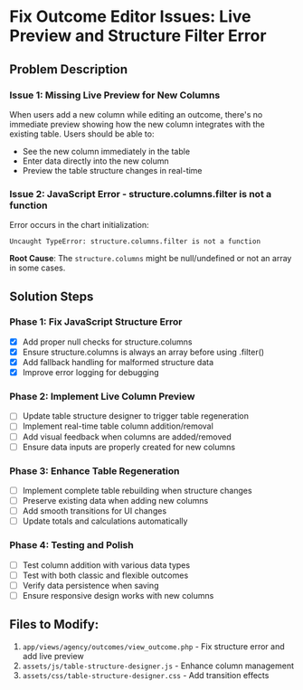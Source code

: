 # Fix Outcome Editor Issues: Live Preview and Structure Filter Error

## Problem Description

### Issue 1: Missing Live Preview for New Columns
When users add a new column while editing an outcome, there's no immediate preview showing how the new column integrates with the existing table. Users should be able to:
- See the new column immediately in the table
- Enter data directly into the new column
- Preview the table structure changes in real-time

### Issue 2: JavaScript Error - structure.columns.filter is not a function
Error occurs in the chart initialization:
```
Uncaught TypeError: structure.columns.filter is not a function
```
**Root Cause**: The `structure.columns` might be null/undefined or not an array in some cases.

## Solution Steps

### Phase 1: Fix JavaScript Structure Error
- [x] Add proper null checks for structure.columns
- [x] Ensure structure.columns is always an array before using .filter()
- [x] Add fallback handling for malformed structure data
- [x] Improve error logging for debugging

### Phase 2: Implement Live Column Preview
- [ ] Update table structure designer to trigger table regeneration
- [ ] Implement real-time table column addition/removal
- [ ] Add visual feedback when columns are added/removed
- [ ] Ensure data inputs are properly created for new columns

### Phase 3: Enhance Table Regeneration
- [ ] Implement complete table rebuilding when structure changes
- [ ] Preserve existing data when adding new columns
- [ ] Add smooth transitions for UI changes
- [ ] Update totals and calculations automatically

### Phase 4: Testing and Polish
- [ ] Test column addition with various data types
- [ ] Test with both classic and flexible outcomes
- [ ] Verify data persistence when saving
- [ ] Ensure responsive design works with new columns

## Files to Modify:
1. `app/views/agency/outcomes/view_outcome.php` - Fix structure error and add live preview
2. `assets/js/table-structure-designer.js` - Enhance column management
3. `assets/css/table-structure-designer.css` - Add transition effects

